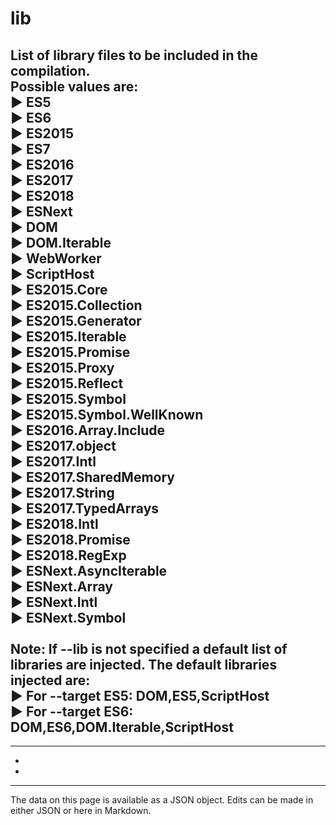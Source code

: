 <!-- Important! Do not modify comment blocks. They are necessary for the transformer to work properly -->

<!-- title -->
# lib

<!-- shortDescription -->
List of library files to be included in the compilation.<br/>Possible values are:  <br/>► ES5 <br/>► ES6 <br/>► ES2015 <br/>► ES7 <br/>► ES2016 <br/>► ES2017  <br/>► ES2018 <br/>► ESNext <br/>► DOM <br/>► DOM.Iterable <br/>► WebWorker <br/>► ScriptHost <br/>► ES2015.Core <br/>► ES2015.Collection <br/>► ES2015.Generator <br/>► ES2015.Iterable <br/>► ES2015.Promise <br/>► ES2015.Proxy <br/>► ES2015.Reflect <br/>► ES2015.Symbol <br/>► ES2015.Symbol.WellKnown <br/>► ES2016.Array.Include <br/>► ES2017.object <br/>► ES2017.Intl <br/>► ES2017.SharedMemory <br/>► ES2017.String <br/>► ES2017.TypedArrays <br/>► ES2018.Intl <br/>► ES2018.Promise <br/>► ES2018.RegExp <br/>► ESNext.AsyncIterable <br/>► ESNext.Array <br/>► ESNext.Intl <br/>► ESNext.Symbol <br/><br/> Note: If --lib is not specified a default list of libraries are injected. The default libraries injected are:  <br/> ► For --target ES5: DOM,ES5,ScriptHost<br/>  ► For --target ES6: DOM,ES6,DOM.Iterable,ScriptHost
---

<!-- extendedDescription -->

---

<!-- references -->
- []()
- []()
---

<!-- footer -->
The data on this page is available as a JSON object. Edits can be made in either JSON or here in Markdown.
